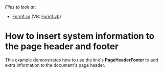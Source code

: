 <!-- default file list -->
*Files to look at*:

* [Form1.cs](./CS/Form1.cs) (VB: [Form1.vb](./VB/Form1.vb))
<!-- default file list end -->
# How to insert system information to the page header and footer


<p>This example demonstrates how to use the link's <strong>PageHeaderFooter</strong> to add extra information to the document's page header.</p>

<br/>



